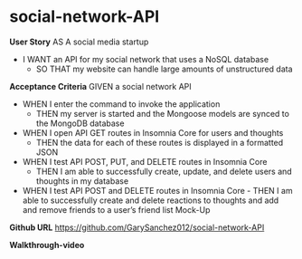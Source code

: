 # social-network-API

**User Story**
AS A social media startup
- I WANT an API for my social network that uses a NoSQL database
    - SO THAT my website can handle large amounts of unstructured data

**Acceptance Criteria**
GIVEN a social network API

- WHEN I enter the command to invoke the application
  - THEN my server is started and the Mongoose models are synced to the MongoDB database
- WHEN I open API GET routes in Insomnia Core for users and thoughts
  - THEN the data for each of these routes is displayed in a formatted JSON
- WHEN I test API POST, PUT, and DELETE routes in Insomnia Core
  - THEN I am able to successfully create, update, and delete users and thoughts in my database
- WHEN I test API POST and DELETE routes in Insomnia Core - THEN I am able to successfully create and delete reactions to thoughts and add and remove friends to a user’s friend list
  Mock-Up

**Github URL**
https://github.com/GarySanchez012/social-network-API

**Walkthrough-video**